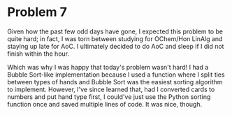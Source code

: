 # Problem 7
Given how the past few odd days have gone, I expected this problem to be quite hard; in fact, I was torn between studying for OChem/Hon LinAlg and staying up late for AoC. I ultimately decided to do AoC and sleep if I did not finish within the hour.

Which was why I was happy that today's problem wasn't hard! I had a Bubble Sort-like implementation because I used a function where I split ties between types of hands and Bubble Sort was the easiest sorting algorithm to implement. However, I've since learned that, had I converted cards to numbers and put hand type first, I could've just use the Python sorting function once and saved multiple lines of code. It was nice, though.